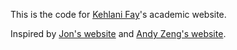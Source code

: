 This is the code for [Kehlani Fay](https://kehlani.github.io/)'s academic website. 

Inspired by [Jon's website](https://jonbarron.info/) and [Andy Zeng's website](https://andyzeng.github.io/). 
